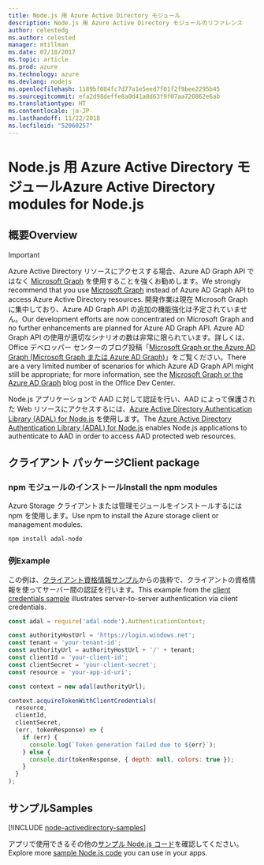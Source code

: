 ```yaml
---
title: Node.js 用 Azure Active Directory モジュール
description: Node.js 用 Azure Active Directory モジュールのリファレンス
author: celestedg
ms.author: celested
manager: mtillman
ms.date: 07/18/2017
ms.topic: article
ms.prod: azure
ms.technology: azure
ms.devlang: nodejs
ms.openlocfilehash: 1189bf084fc7d77a1e5eed7f01f2f9bee2295b45
ms.sourcegitcommit: efa2d98deffe8a0d41a8d63f9f07aa720862e6ab
ms.translationtype: HT
ms.contentlocale: ja-JP
ms.lasthandoff: 11/22/2018
ms.locfileid: "52060257"
---
```

# <a name="azure-active-directory-modules-for-nodejs"></a><span data-ttu-id="97a1c-103">Node.js 用 Azure Active Directory モジュール</span><span class="sxs-lookup"><span data-stu-id="97a1c-103">Azure Active Directory modules for Node.js</span></span>

## <a name="overview"></a><span data-ttu-id="97a1c-104">概要</span><span class="sxs-lookup"><span data-stu-id="97a1c-104">Overview</span></span>

> [!IMPORTANT]
> <span data-ttu-id="97a1c-105">Azure Active Directory リソースにアクセスする場合、Azure AD Graph API ではなく [Microsoft Graph](https://graph.microsoft.io/) を使用することを強くお勧めします。</span><span class="sxs-lookup"><span data-stu-id="97a1c-105">We strongly recommend that you use [Microsoft Graph](https://graph.microsoft.io/) instead of Azure AD Graph API to access Azure Active Directory resources.</span></span> <span data-ttu-id="97a1c-106">開発作業は現在 Microsoft Graph に集中しており、Azure AD Graph API の追加の機能強化は予定されていません。</span><span class="sxs-lookup"><span data-stu-id="97a1c-106">Our development efforts are now concentrated on Microsoft Graph and no further enhancements are planned for Azure AD Graph API.</span></span> <span data-ttu-id="97a1c-107">Azure AD Graph API の使用が適切なシナリオの数は非常に限られています。詳しくは、Office デベロッパー センターのブログ投稿「[Microsoft Graph or the Azure AD Graph (Microsoft Graph または Azure AD Graph)](https://dev.office.com/blogs/microsoft-graph-or-azure-ad-graph)」をご覧ください。</span><span class="sxs-lookup"><span data-stu-id="97a1c-107">There are a very limited number of scenarios for which Azure AD Graph API might still be appropriate; for more information, see the [Microsoft Graph or the Azure AD Graph](https://dev.office.com/blogs/microsoft-graph-or-azure-ad-graph) blog post in the Office Dev Center.</span></span>

<span data-ttu-id="97a1c-108">Node.js アプリケーションで AAD に対して認証を行い、AAD によって保護された Web リソースにアクセスするには、[Azure Active Directory Authentication Library (ADAL) for Node.js](https://www.npmjs.com/package/adal-node) を使用します。</span><span class="sxs-lookup"><span data-stu-id="97a1c-108">The [Azure Active Directory Authentication Library (ADAL) for Node.js](https://www.npmjs.com/package/adal-node) enables Node.js applications to authenticate to AAD in order to access AAD protected web resources.</span></span>

## <a name="client-package"></a><span data-ttu-id="97a1c-109">クライアント パッケージ</span><span class="sxs-lookup"><span data-stu-id="97a1c-109">Client package</span></span>

### <a name="install-the-npm-modules"></a><span data-ttu-id="97a1c-110">npm モジュールのインストール</span><span class="sxs-lookup"><span data-stu-id="97a1c-110">Install the npm modules</span></span>

<span data-ttu-id="97a1c-111">Azure Storage クライアントまたは管理モジュールをインストールするには npm を使用します。</span><span class="sxs-lookup"><span data-stu-id="97a1c-111">Use npm to install the Azure storage client or management modules.</span></span>

```bash
npm install adal-node
```   

### <a name="example"></a><span data-ttu-id="97a1c-112">例</span><span class="sxs-lookup"><span data-stu-id="97a1c-112">Example</span></span>

<span data-ttu-id="97a1c-113">この例は、[クライアント資格情報サンプル](https://github.com/MSOpenTech/azure-activedirectory-library-for-nodejs/blob/master/sample/client-credentials-sample.js)からの抜粋で、クライアントの資格情報を使ってサーバー間の認証を行います。</span><span class="sxs-lookup"><span data-stu-id="97a1c-113">This example from the [client credentials sample](https://github.com/MSOpenTech/azure-activedirectory-library-for-nodejs/blob/master/sample/client-credentials-sample.js) illustrates server-to-server authentication via client credentials.</span></span>

```javascript
const adal = require('adal-node').AuthenticationContext;

const authorityHostUrl = 'https://login.windows.net';
const tenant = 'your-tenant-id';
const authorityUrl = authorityHostUrl + '/' + tenant;
const clientId = 'your-client-id';
const clientSecret = 'your-client-secret';
const resource = 'your-app-id-uri';

const context = new adal(authorityUrl);

context.acquireTokenWithClientCredentials(
  resource,
  clientId,
  clientSecret,
  (err, tokenResponse) => {
    if (err) {
      console.log(`Token generation failed due to ${err}`);
    } else {
      console.dir(tokenResponse, { depth: null, colors: true });
    }
  }
);
```

## <a name="samples"></a><span data-ttu-id="97a1c-114">サンプル</span><span class="sxs-lookup"><span data-stu-id="97a1c-114">Samples</span></span>

[!INCLUDE [node-activedirectory-samples](../docs-ref-conceptual/includes/activedirectory-samples.md)]

<span data-ttu-id="97a1c-115">アプリで使用できるその他の[サンプル Node.js コード](https://azure.microsoft.com/resources/samples/?platform=nodejs)を確認してください。</span><span class="sxs-lookup"><span data-stu-id="97a1c-115">Explore more [sample Node.js code](https://azure.microsoft.com/resources/samples/?platform=nodejs) you can use in your apps.</span></span>
